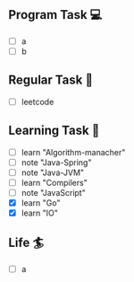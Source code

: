 

## Program Task  💻
- [ ] a
- [ ] b

## Regular Task  🤡
- [ ] leetcode

## Learning Task 🎯
- [ ] learn "Algorithm-manacher"
- [ ] note "Java-Spring"
- [ ] note "Java-JVM"
- [ ] learn "Compilers"
- [ ] note "JavaScript"
- [x] learn "Go"
- [x] learn "IO"

## Life 🏄
- [ ] a